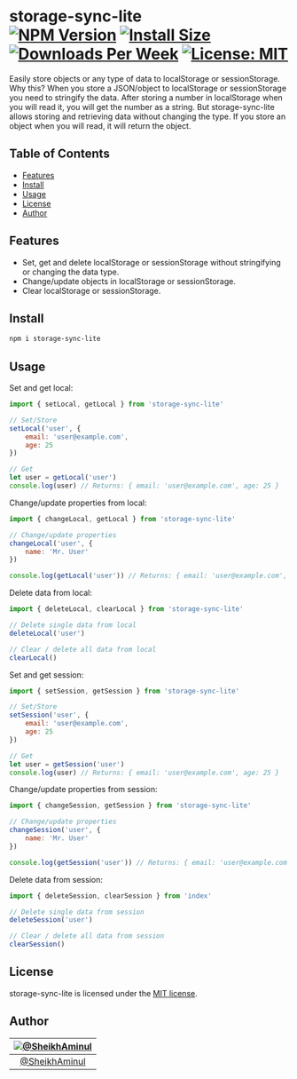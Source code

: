 storage-sync-lite<br>
[![NPM Version](https://img.shields.io/npm/v/storage-sync-lite.svg?branch=main)](https://www.npmjs.com/package/storage-sync-lite)
[![Install Size](https://badgen.net/packagephobia/install/storage-sync-lite)](https://packagephobia.now.sh/result?p=storage-sync-lite)
[![Downloads Per Week](https://img.shields.io/npm/dw/storage-sync-lite.svg?color=green)](https://www.npmjs.com/package/storage-sync-lite)
[![License: MIT](https://img.shields.io/badge/License-MIT-blue.svg)](https://opensource.org/licenses/MIT)
================

Easily store objects or any type of data to localStorage or sessionStorage.<br>
Why this? When you store a JSON/object to localStorage or sessionStorage you need to stringify the data. After storing a number in localStorage when you will read it, you will get the number as a string. But storage-sync-lite allows storing and retrieving data without changing the type. If you store an object when you will read, it will return the object.


## Table of Contents

-   [Features](#features)
-   [Install](#install)
-   [Usage](#usage)
-   [License](#license)
-   [Author](#author)


## Features

- Set, get and delete localStorage or sessionStorage without stringifying or changing the data type.
- Change/update objects in localStorage or sessionStorage.
- Clear localStorage or sessionStorage.


## Install

```sh
npm i storage-sync-lite
```

## Usage

Set and get local:
```javascript
import { setLocal, getLocal } from 'storage-sync-lite'

// Set/Store
setLocal('user', {
    email: 'user@example.com',
    age: 25
})

// Get
let user = getLocal('user')
console.log(user) // Returns: { email: 'user@example.com', age: 25 }
```

Change/update properties from local:
```javascript
import { changeLocal, getLocal } from 'storage-sync-lite'

// Change/update properties
changeLocal('user', {
    name: 'Mr. User'
})

console.log(getLocal('user')) // Returns: { email: 'user@example.com', age: 25, name: 'Mr. User' }
```

Delete data from local:
```javascript
import { deleteLocal, clearLocal } from 'storage-sync-lite'

// Delete single data from local
deleteLocal('user')

// Clear / delete all data from local
clearLocal()
```

Set and get session:
```javascript
import { setSession, getSession } from 'storage-sync-lite'

// Set/Store
setSession('user', {
    email: 'user@example.com',
    age: 25
})

// Get
let user = getSession('user')
console.log(user) // Returns: { email: 'user@example.com', age: 25 }
```

Change/update properties from session:
```javascript
import { changeSession, getSession } from 'storage-sync-lite'

// Change/update properties
changeSession('user', {
    name: 'Mr. User'
})

console.log(getSession('user')) // Returns: { email: 'user@example.com', age: 25, name: 'Mr. User' }
```

Delete data from session:
```javascript
import { deleteSession, clearSession } from 'index'

// Delete single data from session
deleteSession('user')

// Clear / delete all data from session
clearSession()
```


## License

storage-sync-lite is licensed under the [MIT license](https://github.com/SheikhAminul/storage-sync-lite/blob/main/LICENSE).


## Author

|[![@SheikhAminul](https://avatars.githubusercontent.com/u/25372039?v=4&s=96)](https://github.com/SheikhAminul)|
|:---:|
|[@SheikhAminul](https://github.com/SheikhAminul)|
